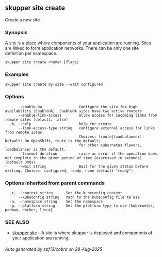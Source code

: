 ## skupper site create

Create a new site

### Synopsis

A site is a place where components of your application are running.
Sites are linked to form application networks.
There can be only one site definition per namespace.

```
skupper site create <name> [flags]
```

### Examples

```
skupper site create my-site --wait configured
```

### Options

```
      --enable-ha                 Configure the site for high availability (EnableHA). EnableHA sites have two active routers
      --enable-link-access        allow access for incoming links from remote sites (default: false)
  -h, --help                      help for create
      --link-access-type string   configure external access for links from remote sites.
                                  Choices: [route|loadbalancer]. Default: On OpenShift, route is the default; 
                                  for other Kubernetes flavors, loadbalancer is the default.
      --timeout duration          raise an error if the operation does not complete in the given period of time (expressed in seconds). (default 3m0s)
      --wait string               Wait for the given status before exiting. Choices: configured, ready, none (default "ready")
```

### Options inherited from parent commands

```
  -c, --context string      Set the kubeconfig context
      --kubeconfig string   Path to the kubeconfig file to use
  -n, --namespace string    Set the namespace
  -p, --platform string     Set the platform type to use [kubernetes, podman, docker, linux]
```

### SEE ALSO

* [skupper site](skupper_site.md)	 - A site is where skupper is deployed and components of your application are running.

###### Auto generated by spf13/cobra on 28-Aug-2025
